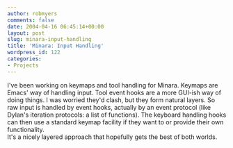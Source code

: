 ```yaml
---
author: robmyers
comments: false
date: 2004-04-16 06:45:14+00:00
layout: post
slug: minara-input-handling
title: 'Minara: Input Handling'
wordpress_id: 122
categories:
- Projects
---
```


I've been working on keymaps and tool handling for Minara. Keymaps are Emacs' way of handling input. Tool event hooks are a more GUI-ish way of doing things. I was worried they'd clash, but they form natural layers. So raw input is handled by event hooks, actually by an event protocol (like Dylan's iteration protocols: a list of functions). The keyboard handling hooks can then use a standard keymap facility if they want to or provide their own functionality.  
It's a nicely layered approach that hopefully gets the best of both worlds.

  


